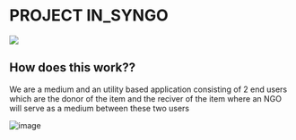 <h1>PROJECT IN_SYNGO</h1>
<img src= "https://user-images.githubusercontent.com/89659393/226292395-1dbff02e-a28a-4b0a-8982-e6c2ec5913b2.png"  style="align-items: center;"/>


<h2>How does this work??</h2>
<p> We are a medium and an utility based application consisting of 2 end users which are the donor of the item and the reciver of the item where an NGO will serve as a medium between these two users </p>

![image](https://user-images.githubusercontent.com/89659393/226295369-0a9a7263-b57b-4b53-87c5-13a558dbea02.png)

